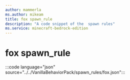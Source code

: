 ```yaml
---
author: mammerla
ms.author: mikeam
title: fox spawn_rule
description: "A code snippet of the  spawn rules"
ms.service: minecraft-bedrock-edition
---
```


# fox spawn_rule

:::code language="json" source="../../VanillaBehaviorPack/spawn_rules/fox.json":::
